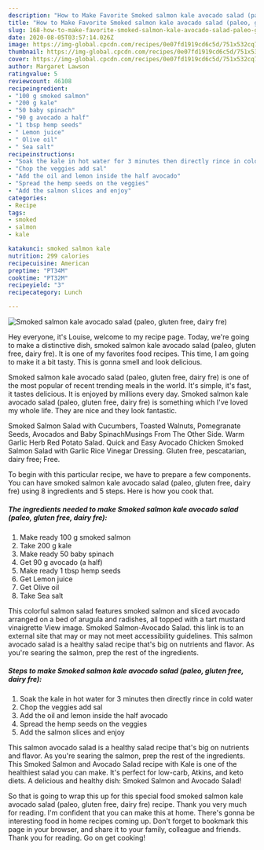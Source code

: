 ```yaml
---
description: "How to Make Favorite Smoked salmon kale avocado salad (paleo, gluten free, dairy fre)"
title: "How to Make Favorite Smoked salmon kale avocado salad (paleo, gluten free, dairy fre)"
slug: 168-how-to-make-favorite-smoked-salmon-kale-avocado-salad-paleo-gluten-free-dairy-fre
date: 2020-08-05T03:57:14.026Z
image: https://img-global.cpcdn.com/recipes/0e07fd1919cd6c5d/751x532cq70/smoked-salmon-kale-avocado-salad-paleo-gluten-free-dairy-fre-recipe-main-photo.jpg
thumbnail: https://img-global.cpcdn.com/recipes/0e07fd1919cd6c5d/751x532cq70/smoked-salmon-kale-avocado-salad-paleo-gluten-free-dairy-fre-recipe-main-photo.jpg
cover: https://img-global.cpcdn.com/recipes/0e07fd1919cd6c5d/751x532cq70/smoked-salmon-kale-avocado-salad-paleo-gluten-free-dairy-fre-recipe-main-photo.jpg
author: Margaret Lawson
ratingvalue: 5
reviewcount: 46108
recipeingredient:
- "100 g smoked salmon"
- "200 g kale"
- "50 baby spinach"
- "90 g avocado a half"
- "1 tbsp hemp seeds"
- " Lemon juice"
- " Olive oil"
- " Sea salt"
recipeinstructions:
- "Soak the kale in hot water for 3 minutes then directly rince in cold water"
- "Chop the veggies add sal"
- "Add the oil and lemon inside the half avocado"
- "Spread the hemp seeds on the veggies"
- "Add the salmon slices and enjoy"
categories:
- Recipe
tags:
- smoked
- salmon
- kale

katakunci: smoked salmon kale 
nutrition: 299 calories
recipecuisine: American
preptime: "PT34M"
cooktime: "PT32M"
recipeyield: "3"
recipecategory: Lunch

---
```



![Smoked salmon kale avocado salad (paleo, gluten free, dairy fre)](https://img-global.cpcdn.com/recipes/0e07fd1919cd6c5d/751x532cq70/smoked-salmon-kale-avocado-salad-paleo-gluten-free-dairy-fre-recipe-main-photo.jpg)

Hey everyone, it's Louise, welcome to my recipe page. Today, we're going to make a distinctive dish, smoked salmon kale avocado salad (paleo, gluten free, dairy fre). It is one of my favorites food recipes. This time, I am going to make it a bit tasty. This is gonna smell and look delicious.

Smoked salmon kale avocado salad (paleo, gluten free, dairy fre) is one of the most popular of recent trending meals in the world. It's simple, it's fast, it tastes delicious. It is enjoyed by millions every day. Smoked salmon kale avocado salad (paleo, gluten free, dairy fre) is something which I've loved my whole life. They are nice and they look fantastic.

Smoked Salmon Salad with Cucumbers, Toasted Walnuts, Pomegranate Seeds, Avocados and Baby SpinachMusings From The Other Side. Warm Garlic Herb Red Potato Salad. Quick and Easy Avocado Chicken Smoked Salmon Salad with Garlic Rice Vinegar Dressing. Gluten free, pescatarian, dairy free; Free.


To begin with this particular recipe, we have to prepare a few components. You can have smoked salmon kale avocado salad (paleo, gluten free, dairy fre) using 8 ingredients and 5 steps. Here is how you cook that.

<!--inarticleads1-->

##### The ingredients needed to make Smoked salmon kale avocado salad (paleo, gluten free, dairy fre):

1. Make ready 100 g smoked salmon
1. Take 200 g kale
1. Make ready 50 baby spinach
1. Get 90 g avocado (a half)
1. Make ready 1 tbsp hemp seeds
1. Get  Lemon juice
1. Get  Olive oil
1. Take  Sea salt


This colorful salmon salad features smoked salmon and sliced avocado arranged on a bed of arugula and radishes, all topped with a tart mustard vinaigrette View image. Smoked Salmon-Avocado Salad. this link is to an external site that may or may not meet accessibility guidelines. This salmon avocado salad is a healthy salad recipe that&#39;s big on nutrients and flavor. As you&#39;re searing the salmon, prep the rest of the ingredients. 

<!--inarticleads2-->

##### Steps to make Smoked salmon kale avocado salad (paleo, gluten free, dairy fre):

1. Soak the kale in hot water for 3 minutes then directly rince in cold water
1. Chop the veggies add sal
1. Add the oil and lemon inside the half avocado
1. Spread the hemp seeds on the veggies
1. Add the salmon slices and enjoy


This salmon avocado salad is a healthy salad recipe that&#39;s big on nutrients and flavor. As you&#39;re searing the salmon, prep the rest of the ingredients. This Smoked Salmon and Avocado Salad recipe with Kale is one of the healthiest salad you can make. It&#39;s perfect for low-carb, Atkins, and keto diets. A delicious and healthy dish: Smoked Salmon and Avocado Salad! 

So that is going to wrap this up for this special food smoked salmon kale avocado salad (paleo, gluten free, dairy fre) recipe. Thank you very much for reading. I'm confident that you can make this at home. There's gonna be interesting food in home recipes coming up. Don't forget to bookmark this page in your browser, and share it to your family, colleague and friends. Thank you for reading. Go on get cooking!
